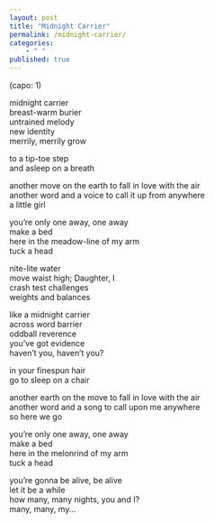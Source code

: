 ```yaml
---
layout: post
title: "Midnight Carrier"
permalink: /midnight-carrier/
categories: 
    - " "
published: true
---
```


(capo: 1)

midnight carrier  
breast-warm burier  
untrained melody  
new identity  
merrily, merrily grow  

to a tip-toe step  
and asleep on a breath  

another move on the earth to fall in love with the air  
another word and a voice to call it up from anywhere  
a little girl  

you’re only one away, one away   
make a bed  
here in the meadow-line of my arm  
tuck a head  

nite-lite water  
move waist high; Daughter, I  
crash test challenges  
weights and balances  

like a midnight carrier  
across word barrier  
oddball reverence  
you’ve got evidence  
haven’t you, haven’t you?  

in your finespun hair  
go to sleep on a chair  

another earth on the move to fall in love with the air  
another word and a song to call upon me anywhere  
so here we go  

you’re only one away, one away   
make a bed  
here in the melonrind of my arm  
tuck a head  

you’re gonna be alive, be alive  
let it be a while  
how many, many nights, you and I?  
many, many, my…    
